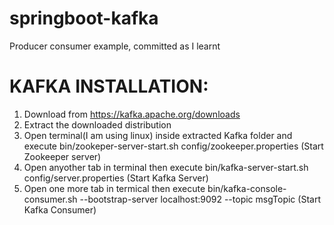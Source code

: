 # springboot-kafka
Producer consumer example, committed as I learnt


KAFKA INSTALLATION:
===================

1. Download from https://kafka.apache.org/downloads
2. Extract the downloaded distribution
3. Open terminal(I am using linux) inside extracted Kafka folder and execute bin/zookeper-server-start.sh config/zookeeper.properties  (Start Zookeeper server)
4. Open anyother tab in terminal then execute bin/kafka-server-start.sh config/server.properties  (Start Kafka Server)
5. Open one more tab in termical then execute bin/kafka-console-consumer.sh --bootstrap-server localhost:9092 --topic msgTopic   (Start Kafka Consumer)

